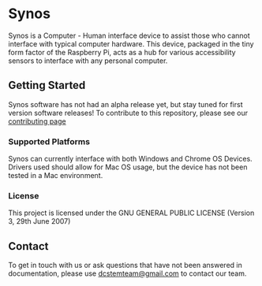 # Synos
Synos is a Computer - Human interface device to assist those who cannot interface with typical computer hardware. 
This device, packaged in the tiny form factor of the Raspberry Pi, acts as a hub for various 
accessibility sensors to interface with any personal computer.

## Getting Started
Synos software has not had an alpha release yet, but stay tuned for first version software releases!
To contribute to this repository, please see our [contributing page](https://example.org)

### Supported Platforms
Synos can currently interface with both Windows and Chrome OS Devices. Drivers used should allow for Mac OS usage, 
but the device has not been tested in a Mac environment.

### License
This project is licensed under the GNU GENERAL PUBLIC LICENSE (Version 3, 29th June 2007)

## Contact
To get in touch with us or ask questions that have not been answered in documentation, please use 
dcstemteam@gmail.com to contact our team.
